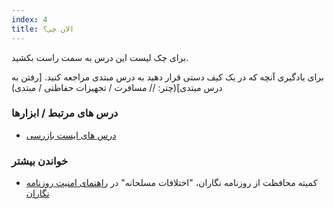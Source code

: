 ```yaml
---
index: 4
title: الان چی؟
---
```

برای چک لیست این درس به سمت راست بکشید.

برای یادگیری آنچه که در یک کیف دستی قرار دهید به درس مبتدی مراجعه کنید. [رفتن به درس مبتدی](چتر: // مسافرت / تجهیزات حفاظتی / مبتدی)

### درس های مرتبط / ابزارها

*   [درس های ایست بازرسی](umbrella://travel/checkpoints/beginner)

### خواندن بیشتر

*   کمیته محافظت از روزنامه نگاران، "اختلافات مسلحانه" در [راهنمای امنیت روزنامه نگاران](https://cpj.org/reports/2012/04/armed-conflict.php)